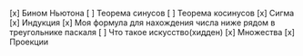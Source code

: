 [x] Бином Ньютона
[ ] Теорема синусов
[ ] Теорема косинусов
[x] Сигма
[x] Индукция
[x] Моя формула для нахождения числа ниже рядом в треугольнике паскаля
[ ] Что такое искусство(хидден)
[x] Множества
[x] Проекции